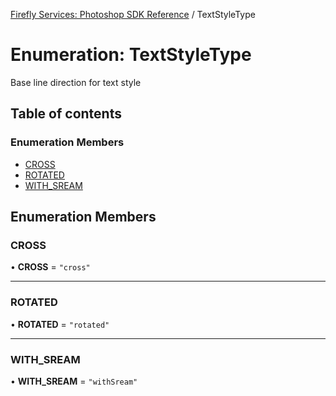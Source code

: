 [Firefly Services: Photoshop SDK Reference](../index.md) / TextStyleType

# Enumeration: TextStyleType

Base line direction for text style

## Table of contents

### Enumeration Members

- [CROSS](TextStyleType.md#cross)
- [ROTATED](TextStyleType.md#rotated)
- [WITH\_SREAM](TextStyleType.md#with_sream)

## Enumeration Members

### CROSS

• **CROSS** = ``"cross"``

___

### ROTATED

• **ROTATED** = ``"rotated"``

___

### WITH\_SREAM

• **WITH\_SREAM** = ``"withSream"``
